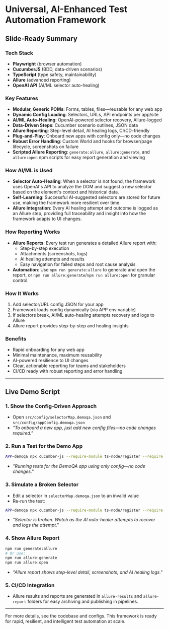# Universal, AI-Enhanced Test Automation Framework

## Slide-Ready Summary

### Tech Stack
- **Playwright** (browser automation)
- **CucumberJS** (BDD, data-driven scenarios)
- **TypeScript** (type safety, maintainability)
- **Allure** (advanced reporting)
- **OpenAI API** (AI/ML selector auto-healing)

### Key Features
- **Modular, Generic POMs**: Forms, tables, files—reusable for any web app
- **Dynamic Config Loading**: Selectors, URLs, API endpoints per app/site
- **AI/ML Auto-Healing**: OpenAI-powered selector recovery, Allure-logged
- **Data-Driven Steps**: Cucumber scenario outlines, JSON data
- **Allure Reporting**: Step-level detail, AI healing logs, CI/CD-friendly
- **Plug-and-Play**: Onboard new apps with config only—no code changes
- **Robust Error Handling**: Custom World and hooks for browser/page lifecycle, screenshots on failure
- **Scripted Allure Reporting**: `generate:allure`, `allure:generate`, and `allure:open` npm scripts for easy report generation and viewing

### How AI/ML is Used
- **Selector Auto-Healing**: When a selector is not found, the framework uses OpenAI's API to analyze the DOM and suggest a new selector based on the element's context and historical data.
- **Self-Learning**: Successful AI-suggested selectors are stored for future use, making the framework more resilient over time.
- **Allure Integration**: Every AI healing attempt and outcome is logged as an Allure step, providing full traceability and insight into how the framework adapts to UI changes.

### How Reporting Works
- **Allure Reports**: Every test run generates a detailed Allure report with:
  - Step-by-step execution
  - Attachments (screenshots, logs)
  - AI healing attempts and results
  - Easy navigation for failed steps and root cause analysis
- **Automation**: Use `npm run generate:allure` to generate and open the report, or `npm run allure:generate`/`npm run allure:open` for granular control.

### How It Works
1. Add selector/URL config JSON for your app
2. Framework loads config dynamically (via APP env variable)
3. If selectors break, AI/ML auto-healing attempts recovery and logs to Allure
4. Allure report provides step-by-step and healing insights

### Benefits
- Rapid onboarding for any web app
- Minimal maintenance, maximum reusability
- AI-powered resilience to UI changes
- Clear, actionable reporting for teams and stakeholders
- CI/CD ready with robust reporting and error handling

---

## Live Demo Script

### 1. Show the Config-Driven Approach
- Open `src/config/selectorMap.demoqa.json` and `src/config/appConfig.demoqa.json`
- _"To onboard a new app, just add new config files—no code changes required."_

### 2. Run a Test for the Demo App
```bash
APP=demoqa npx cucumber-js --require-module ts-node/register --require tests/support/world.ts --require tests/steps/generic.steps.ts --tags @demoqa tests/features/demoqa-all-features.feature
```
- _"Running tests for the DemoQA app using only config—no code changes."_

### 3. Simulate a Broken Selector
- Edit a selector in `selectorMap.demoqa.json` to an invalid value
- Re-run the test:
```bash
APP=demoqa npx cucumber-js --require-module ts-node/register --require tests/support/world.ts --require tests/steps/generic.steps.ts --tags @demoqa tests/features/demoqa-all-features.feature
```
- _"Selector is broken. Watch as the AI auto-healer attempts to recover and logs the attempt."_

### 4. Show Allure Report
```bash
npm run generate:allure
# Or use:
npm run allure:generate
npm run allure:open
```
- _"Allure report shows step-level detail, screenshots, and AI healing logs."_

### 5. CI/CD Integration
- Allure results and reports are generated in `allure-results` and `allure-report` folders for easy archiving and publishing in pipelines.

---

For more details, see the codebase and configs. This framework is ready for rapid, resilient, and intelligent test automation at scale.
